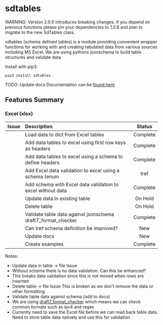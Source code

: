 # sdtables

WARNING: Version 2.0.0 introduces breaking changes.  If you depend on previous functions please pin your dependencies to 1.0.8 and plan to migrate to the new SdTables class.

sdtables (schema defined tables) is a module providing convenient wrapper functions for working with and creating tabulated data from various sources including MS Excel.  We are using pythons jsonschema to build table structures and validate data

Install with pip3:

```
pip3 install sdtables
```

TODO: Update docs
Documentation can be [found here](https://cunningr.github.io/sdtables/)

## Features Summary

### Excel (xlsx)

| Issue | Description | Status |
|:---:|:---|:---:|
| | Load data to dict from Excel tables | Complete |
| | Add data tables to excel using first row keys as headers | Complete |
| | Add data tables to excel using a schema to define headers | Complete |
| | Add Excel data validation to excel using a schema (enum|tref|default values) | Complete |
| | Add schema with Excel data validation to excel without data | Complete |
| | Update data in existing table | On Hold |
| | Delete table | On Hold |
| | Validate table data against jsonschema draft7_format_checker | Complete |
| | Can tref schema definition be improved? | New |
| | Update docs | New |
| | Create examples | Complete |

Notes:

 * Update data in table -> file Issue
  * Without schema there is no data validation.  Can this be enhanced?
  * This breaks data validation since this is not moved when rows are inserted
 * Delete table -> file Issue
    This is broken as we don't remove the data or other formatting
 * Validate table data against schema (add to docs)
  * We are using [draft7_format_checker](https://python-jsonschema.readthedocs.io/en/latest/validate/#validating-formats) which means we can check common formats such as ipv4 and regex
  * Currently need to save the Excel file before we can read back table data.
    Need to store table data natively and use this for validation


